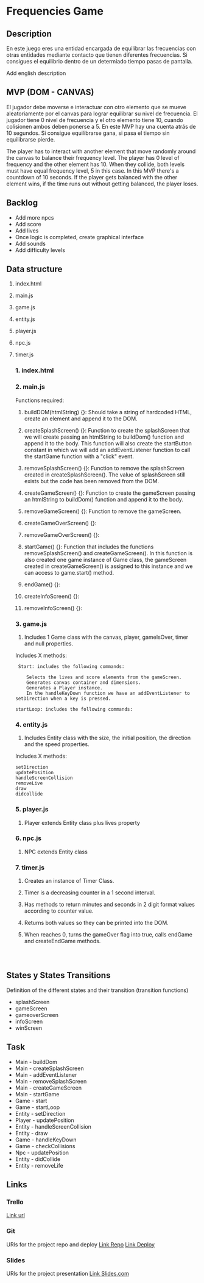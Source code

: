 # Frequencies Game

## Description

En este juego eres una entidad encargada de equilibrar las frecuencias con otras entidades mediante contacto que tienen diferentes frecuencias. Si consigues el equilibrio dentro de un determiado tiempo pasas de pantalla.

Add english description

## MVP (DOM - CANVAS)

El jugador debe moverse e interactuar con otro elemento que se mueve aleatoriamente por el canvas para lograr equilibrar su nivel de frecuencia. El jugador tiene 0 nivel de frecuencia y el otro elemento tiene 10, cuando colisionen ambos deben ponerse a 5. En este MVP hay una cuenta atrás de 10 segundos. Si consigue equilibrarse gana, si pasa el tiempo sin equilibrarse pierde.

The player has to interact with another element that move randomly around the canvas to balance their frequency level. The player has 0 level of frequency and the other element has 10. When they collide, both levels must have equal frequency level, 5 in this case. In this MVP there's a countdown of 10 seconds. If the player gets balanced with the other element wins, if the time runs out without getting balanced, the player loses.

## Backlog

- Add more npcs
- Add score
- Add lives
- Once logic is completed, create graphical interface
- Add sounds
- Add difficulty levels

## Data structure

1.  index.html

2.  main.js

3.  game.js

4.  entity.js

5.  player.js

6.  npc.js

7.  timer.js

    ### 1. index.html

    ### 2. main.js

    Functions required:

    1. buildDOM(htmlString) {}: Should take a string of hardcoded HTML, create an element and append it to the DOM.

    2. createSplashScreen() {}: Function to create the splashScreen that we will create passing an htmlString to buildDom() function and append it to the body. This function will also create the startButton constant in which we will add an addEventListener function to call the startGame function with a "click" event.

    3. removeSplashScreen() {}: Function to remove the splashScreen created in createSplashScreen(). The value of splashScreen still exists but the code has been removed from the DOM.

    4. createGameScreen() {}: Function to create the gameScreen passing an htmlString to buildDom() function and append it to the body.

    5. removeGameScreen() {}: Function to remove the gameScreen.

    6. createGameOverScreen() {}:

    7. removeGameOverScreen() {}:

    8. startGame() {}: Function that includes the functions removeSplashScreen() and createGameScreen(). In this function is also created one game instance of Game class, the gameScreen created in createGameScreen() is assigned to this instance and we can access to game.start() method.

    9. endGame() {}:

    10. createInfoScreen() {}:

    11. removeInfoScreen() {}:

    ### 3. game.js

    1. Includes 1 Game class with the canvas, player, gameIsOver, timer and null properties.

    Includes X methods:

         Start: includes the following commands:

            Selects the lives and score elements from the gameScreen.
            Generates canvas container and dimensions.
            Generates a Player instance.
            In the handleKeyDown function we have an addEventListener to setDirection when a key is pressed.

        startLoop: includes the following commands:

    ### 4. entity.js

    1.  Includes Entity class with the size, the initial position, the direction and the speed properties.

    Includes X methods:

        setDirection
        updatePosition
        handleScreenCollision
        removeLive
        draw
        didcollide

    ### 5. player.js

    1. Player extends Entity class plus lives property

    ### 6. npc.js

    1. NPC extends Entity class

    ### 7. timer.js

    1. Creates an instance of Timer Class.

    2. Timer is a decreasing counter in a 1 second interval.

    3. Has methods to return minutes and seconds in 2 digit format values according to counter value.

    4. Returns both values so they can be printed into the DOM.

    5. When reaches 0, turns the gameOver flag into true, calls endGame and createEndGame methods.

###

​

## States y States Transitions

Definition of the different states and their transition (transition functions)

- splashScreen
- gameScreen
- gameoverScreen
- infoScreen
- winScreen

## Task

- Main - buildDom
- Main - createSplashScreen
- Main - addEventListener
- Main - removeSplashScreen
- Main - createGameScreen
- Main - startGame
- Game - start
- Game - startLoop
- Entity - setDirection
- Player - updatePosition
- Entity - handleScreenCollision
- Entity - draw
- Game - handleKeyDown
- Game - checkCollisions
- Npc - updatePosition
- Entity - didCollide
- Entity - removeLife

## Links

### Trello

[Link url](https://trello.com/b/O7sQeAVI/frequencies-game)

### Git

URls for the project repo and deploy [Link Repo](https://github.com/pdelbarrio/frequencies-game) [Link Deploy](http://github.com/)

### Slides

URls for the project presentation [Link Slides.com](https://docs.google.com/presentation/d/1Kvlvr_PY9buggDArpTdxO4SjCEyPKqkAucrx3zwd5as/edit?usp=sharing)
